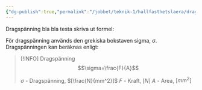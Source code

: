 ```yaml
---
{"dg-publish":true,"permalink":"/jobbet/teknik-1/hallfasthetslaera/dragspaenning/"}
---
```


Dragspänning bla bla testa skriva ut formel:

För dragspänning används den grekiska bokstaven sigma, $\sigma$.
Dragspänningen kan beräknas enligt:
> [!INFO] Dragspänning
>$$\sigma=\frac{F}{A}$$
>
>$\sigma$ - Dragspänning, $[\frac{N}{mm^2}]$
>$F$ - Kraft, $[N]$
>$A$ - Area, $[mm^2]$